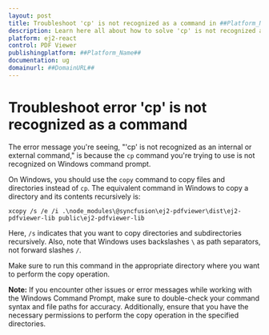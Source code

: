 ```yaml
---
layout: post
title: Troubleshoot 'cp' is not recognized as a command in ##Platform_Name## PDF Viewer control | Syncfusion
description: Learn here all about how to solve 'cp' is not recognized as a command in Syncfusion Essential JS 2 and more.
platform: ej2-react
control: PDF Viewer 
publishingplatform: ##Platform_Name##
documentation: ug
domainurl: ##DomainURL##
---
```


# Troubleshoot error 'cp' is not recognized as a command

The error message you're seeing, "'cp' is not recognized as an internal or external command," is because the `cp` command you're trying to use is not recognized on Windows command prompt. 

On Windows, you should use the `copy` command to copy files and directories instead of `cp`. The equivalent command in Windows to copy a directory and its contents recursively is:

```batch
xcopy /s /e /i .\node_modules\@syncfusion\ej2-pdfviewer\dist\ej2-pdfviewer-lib public\ej2-pdfviewer-lib
```

Here, `/s` indicates that you want to copy directories and subdirectories recursively. Also, note that Windows uses backslashes `\` as path separators, not forward slashes `/`.

Make sure to run this command in the appropriate directory where you want to perform the copy operation.

**Note:** If you encounter other issues or error messages while working with the Windows Command Prompt, make sure to double-check your command syntax and file paths for accuracy. Additionally, ensure that you have the necessary permissions to perform the copy operation in the specified directories.